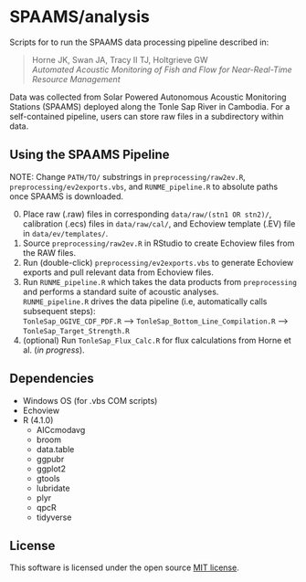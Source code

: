 # SPAAMS/analysis
Scripts for to run the SPAAMS data processing pipeline described in:

>Horne JK, Swan JA, Tracy II TJ, Holtgrieve GW  
*Automated Acoustic Monitoring of Fish and Flow for Near-Real-Time Resource Management*

Data was collected from Solar Powered Autonomous Acoustic Monitoring Stations (SPAAMS) deployed along the Tonle Sap River in Cambodia. For a self-contained pipeline, users can store raw files in a subdirectory within data.

## Using the SPAAMS Pipeline
NOTE: Change ``PATH/TO/`` substrings in ``preprocessing/raw2ev.R``, ``preprocessing/ev2exports.vbs``, and ``RUNME_pipeline.R`` to absolute paths once SPAAMS is downloaded.

0. Place raw (.raw) files in corresponding ``data/raw/(stn1 OR stn2)/``, calibration (.ecs) files in ``data/raw/cal/``, and Echoview template (.EV) file in ``data/ev/templates/``.
1. Source ``preprocessing/raw2ev.R`` in RStudio to create Echoview files from the RAW files.
2. Run (double-click) ``preprocessing/ev2exports.vbs`` to generate Echoview exports and pull relevant data from Echoview files.
3. Run ``RUNME_pipeline.R`` which takes the data products from ``preprocessing`` and performs a standard suite of acoustic analyses.  
``RUNME_pipeline.R`` drives the data pipeline (i.e, automatically calls subsequent steps):  
``TonleSap_OGIVE_CDF_PDF.R`` --> ``TonleSap_Bottom_Line_Compilation.R`` --> ``TonleSap_Target_Strength.R``
4. (optional) Run ``TonleSap_Flux_Calc.R`` for flux calculations from Horne et al. (*in progress*).

## Dependencies
* Windows OS (for .vbs COM scripts)
* Echoview
* R (4.1.0)
    * AICcmodavg
    * broom
    * data.table
    * ggpubr
    * ggplot2
    * gtools
    * lubridate
    * plyr
    * qpcR
    * tidyverse

## License
This software is licensed under the open source [MIT license](../LICENSE).
